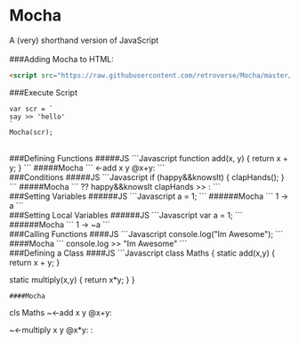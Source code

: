 # Mocha
A (very) shorthand version of JavaScript
<br>
<br>
###Adding Mocha to HTML:
```HTML
<script src="https://raw.githubusercontent.com/retroverse/Mocha/master/Mocha.js"></script>
```

###Execute Script
```
var scr = `
say >> 'hello'
`
Mocha(scr);
```

<br>
###Defining Functions
#####JS
```Javascript
function add(x, y) {
  return x + y;
}
```
#####Mocha
```
<-add x y
  @x+y:
```

<br>
###Conditions
#####JS
```Javascript
if (happy&&knowsIt) {
  clapHands();
}
```
#####Mocha
```
?? happy&&knowsIt
clapHands >>  :
```

<br>
###Setting Variables
######JS
```Javascript
a = 1;
```
######Mocha
```
1 -> a
```

<br>
###Setting Local Variables
######JS
```Javascript
var a = 1;
```
######Mocha
```
1 -> ~a
```

<br>
###Calling Functions
####JS
```Javascript
console.log("Im Awesome");
```
####Mocha
```
console.log >> "Im Awesome"
```

<br>
###Defining a Class
####JS
```Javascript
class Maths {
  static add(x,y) {
    return x + y;
  }
  
  static multiply(x,y) {
    return x*y;
  }
}
```
####Mocha
```
cls Maths
  ~<-add x y
    @x+y:
  
  ~<-multiply x y
    @x*y:
:
```
